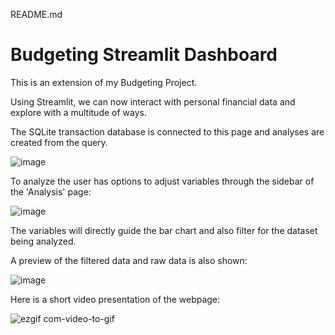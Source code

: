README.md

# Budgeting Streamlit Dashboard

This is an extension of my Budgeting Project.

Using Streamlit, we can now interact with personal financial data and explore with a multitude of ways. 

The SQLite transaction database is connected to this page and analyses are created from the query. 

![image](https://user-images.githubusercontent.com/49408616/81530831-7df51a00-9316-11ea-8f03-cc3bc51aef42.png)

To analyze the user has options to adjust variables through the sidebar of the 'Analysis' page:

![image](https://user-images.githubusercontent.com/49408616/81531007-cad8f080-9316-11ea-8565-0051545e69d6.png)

The variables will directly guide the bar chart and also filter for the dataset being analyzed.

A preview of the filtered data and raw data is also shown:

![image](https://user-images.githubusercontent.com/49408616/81531118-ff4cac80-9316-11ea-9e2f-9c260ef1799c.png)


Here is a short video presentation of the webpage:


![ezgif com-video-to-gif](https://user-images.githubusercontent.com/49408616/81757013-456a5300-9472-11ea-96ff-e5d6c4aee15f.gif)
